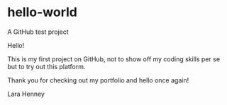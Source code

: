 # hello-world
A GitHub test project 

Hello! 

This is my first project on GitHub, not to show off my coding skills per se but to try out this platform. 

Thank you for checking out my portfolio and hello once again! 

Lara Henney 

